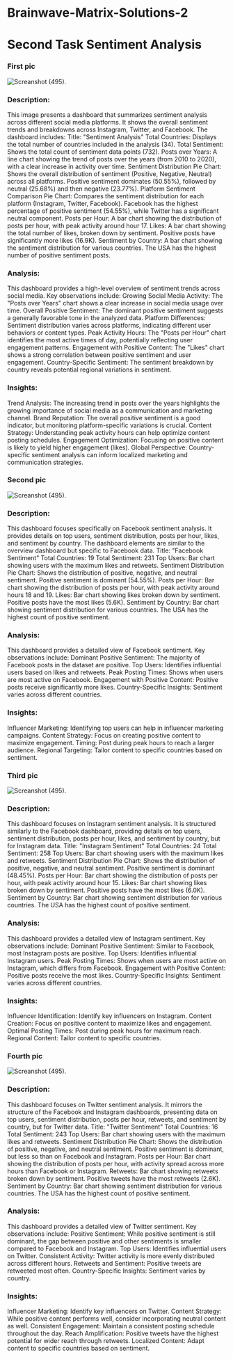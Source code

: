 # Brainwave-Matrix-Solutions-2
# Second Task Sentiment Analysis
### First pic 
![Screanshot (495).](https://github.com/Mahmoud0019/Brainwave-Matrix-Solutions-2/blob/main/1.png)

### Description:

This image presents a dashboard that summarizes sentiment analysis across different social media platforms. It shows the overall sentiment trends and breakdowns across Instagram, Twitter, and Facebook. The dashboard includes:
Title: "Sentiment Analysis"
Total Countries: Displays the total number of countries included in the analysis (34).
Total Sentiment: Shows the total count of sentiment data points (732).
Posts over Years: A line chart showing the trend of posts over the years (from 2010 to 2020), with a clear increase in activity over time.
Sentiment Distribution Pie Chart: Shows the overall distribution of sentiment (Positive, Negative, Neutral) across all platforms. Positive sentiment dominates (50.55%), followed by neutral (25.68%) and then negative (23.77%).
Platform Sentiment Comparison Pie Chart: Compares the sentiment distribution for each platform (Instagram, Twitter, Facebook). Facebook has the highest percentage of positive sentiment (54.55%), while Twitter has a significant neutral component.
Posts per Hour: A bar chart showing the distribution of posts per hour, with peak activity around hour 17.
Likes: A bar chart showing the total number of likes, broken down by sentiment. Positive posts have significantly more likes (16.9K).
Sentiment by Country: A bar chart showing the sentiment distribution for various countries. The USA has the highest number of positive sentiment posts.

### Analysis:

This dashboard provides a high-level overview of sentiment trends across social media. Key observations include:
Growing Social Media Activity: The "Posts over Years" chart shows a clear increase in social media usage over time.
Overall Positive Sentiment: The dominant positive sentiment suggests a generally favorable tone in the analyzed data.
Platform Differences: Sentiment distribution varies across platforms, indicating different user behaviors or content types.
Peak Activity Hours: The "Posts per Hour" chart identifies the most active times of day, potentially reflecting user engagement patterns.
Engagement with Positive Content: The "Likes" chart shows a strong correlation between positive sentiment and user engagement.
Country-Specific Sentiment: The sentiment breakdown by country reveals potential regional variations in sentiment.

### Insights:

Trend Analysis: The increasing trend in posts over the years highlights the growing importance of social media as a communication and marketing channel.
Brand Reputation: The overall positive sentiment is a good indicator, but monitoring platform-specific variations is crucial.
Content Strategy: Understanding peak activity hours can help optimize content posting schedules.
Engagement Optimization: Focusing on positive content is likely to yield higher engagement (likes).
Global Perspective: Country-specific sentiment analysis can inform localized marketing and communication strategies.

### Second pic 
![Screanshot (495).](https://github.com/Mahmoud0019/Brainwave-Matrix-Solutions-2/blob/main/2.png)

### Description:

This dashboard focuses specifically on Facebook sentiment analysis. It provides details on top users, sentiment distribution, posts per hour, likes, and sentiment by country. The dashboard elements are similar to the overview dashboard but specific to Facebook data.
Title: "Facebook Sentiment"
Total Countries: 19
Total Sentiment: 231
Top Users: Bar chart showing users with the maximum likes and retweets.
Sentiment Distribution Pie Chart: Shows the distribution of positive, negative, and neutral sentiment. Positive sentiment is dominant (54.55%).
Posts per Hour: Bar chart showing the distribution of posts per hour, with peak activity around hours 18 and 19.
Likes: Bar chart showing likes broken down by sentiment. Positive posts have the most likes (5.6K).
Sentiment by Country: Bar chart showing sentiment distribution for various countries. The USA has the highest count of positive sentiment.

### Analysis:

This dashboard provides a detailed view of Facebook sentiment. Key observations include:
Dominant Positive Sentiment: The majority of Facebook posts in the dataset are positive.
Top Users: Identifies influential users based on likes and retweets.
Peak Posting Times: Shows when users are most active on Facebook.
Engagement with Positive Content: Positive posts receive significantly more likes.
Country-Specific Insights: Sentiment varies across different countries.

### Insights:

Influencer Marketing: Identifying top users can help in influencer marketing campaigns.
Content Strategy: Focus on creating positive content to maximize engagement.
Timing: Post during peak hours to reach a larger audience.
Regional Targeting: Tailor content to specific countries based on sentiment.

### Third pic 
![Screanshot (495).](https://github.com/Mahmoud0019/Brainwave-Matrix-Solutions-2/blob/main/3.png)

### Description:

This dashboard focuses on Instagram sentiment analysis. It is structured similarly to the Facebook dashboard, providing details on top users, sentiment distribution, posts per hour, likes, and sentiment by country, but for Instagram data.
Title: "Instagram Sentiment"
Total Countries: 24
Total Sentiment: 258
Top Users: Bar chart showing users with the maximum likes and retweets.
Sentiment Distribution Pie Chart: Shows the distribution of positive, negative, and neutral sentiment. Positive sentiment is dominant (48.45%).
Posts per Hour: Bar chart showing the distribution of posts per hour, with peak activity around hour 15.
Likes: Bar chart showing likes broken down by sentiment. Positive posts have the most likes (6.0K).
Sentiment by Country: Bar chart showing sentiment distribution for various countries. The USA has the highest count of positive sentiment.

### Analysis:

This dashboard provides a detailed view of Instagram sentiment. Key observations include:
Dominant Positive Sentiment: Similar to Facebook, most Instagram posts are positive.
Top Users: Identifies influential Instagram users.
Peak Posting Times: Shows when users are most active on Instagram, which differs from Facebook.
Engagement with Positive Content: Positive posts receive the most likes.
Country-Specific Insights: Sentiment varies across different countries.

### Insights:

Influencer Identification: Identify key influencers on Instagram.
Content Creation: Focus on positive content to maximize likes and engagement.
Optimal Posting Times: Post during peak hours for maximum reach.
Regional Content: Tailor content to specific countries.

### Fourth pic 
![Screanshot (495).](https://github.com/Mahmoud0019/Brainwave-Matrix-Solutions-2/blob/main/4.png)

### Description:

This dashboard focuses on Twitter sentiment analysis. It mirrors the structure of the Facebook and Instagram dashboards, presenting data on top users, sentiment distribution, posts per hour, retweets, and sentiment by country, but for Twitter data.
Title: "Twitter Sentiment"
Total Countries: 16
Total Sentiment: 243
Top Users: Bar chart showing users with the maximum likes and retweets.
Sentiment Distribution Pie Chart: Shows the distribution of positive, negative, and neutral sentiment. Positive sentiment is dominant, but less so than on Facebook and Instagram.
Posts per Hour: Bar chart showing the distribution of posts per hour, with activity spread across more hours than Facebook or Instagram.
Retweets: Bar chart showing retweets broken down by sentiment. Positive tweets have the most retweets (2.6K).
Sentiment by Country: Bar chart showing sentiment distribution for various countries. The USA has the highest count of positive sentiment.

### Analysis:

This dashboard provides a detailed view of Twitter sentiment. Key observations include:
Positive Sentiment: While positive sentiment is still dominant, the gap between positive and other sentiments is smaller compared to Facebook and Instagram.
Top Users: Identifies influential users on Twitter.
Consistent Activity: Twitter activity is more evenly distributed across different hours.
Retweets and Sentiment: Positive tweets are retweeted most often.
Country-Specific Insights: Sentiment varies by country.

### Insights:

Influencer Marketing: Identify key influencers on Twitter.
Content Strategy: While positive content performs well, consider incorporating neutral content as well.
Consistent Engagement: Maintain a consistent posting schedule throughout the day.
Reach Amplification: Positive tweets have the highest potential for wider reach through retweets.
Localized Content: Adapt content to specific countries based on sentiment.

